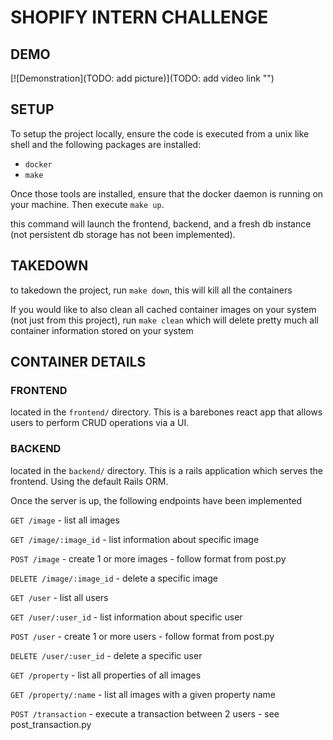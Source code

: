# SHOPIFY INTERN CHALLENGE

## DEMO

[![Demonstration](TODO: add picture)](TODO: add video link "")

## SETUP

To setup the project locally, ensure the code is executed from a unix like shell and the following packages are installed:
- `docker`
- `make`

Once those tools are installed, ensure that the docker daemon is running on your machine. Then execute `make up`.

this command will launch the frontend, backend, and a fresh db instance (not persistent db storage has not been implemented).

## TAKEDOWN

to takedown the project, run `make down`, this will kill all the containers

If you would like to also clean all cached container images on your system (not just from this project), run `make clean` which will delete pretty much all container information stored on your system

## CONTAINER DETAILS
### FRONTEND
located in the `frontend/` directory.
This is a barebones react app that allows users to perform CRUD operations via a UI.

### BACKEND
located in the `backend/` directory.
This is a rails application which serves the frontend. Using the default Rails ORM.

Once the server is up, the following endpoints have been implemented

`GET /image` - list all images

`GET /image/:image_id` - list information about specific image

`POST /image` - create 1 or more images - follow format from post.py

`DELETE /image/:image_id` - delete a specific image

`GET /user` - list all users

`GET /user/:user_id` - list information about specific user

`POST /user` - create 1 or more users - follow format from post.py

`DELETE /user/:user_id` - delete a specific user

`GET /property` - list all properties of all images

`GET /property/:name` - list all images with a given property name

`POST /transaction` - execute a transaction between 2 users - see post_transaction.py
